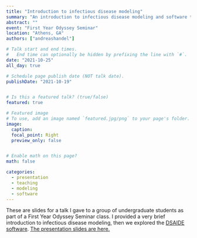 ```yaml
---
title: "Introduction to infectious disease modeling"
summary: "An introduction to infectious disease modeling and software to learn it." 
abstract: ""
event: "First Year Odyssey Seminar"
location: "Athens, GA"
authors: ["andreashandel"]

# Talk start and end times.
#   End time can optionally be hidden by prefixing the line with `#`.
date: "2021-10-25"
all_day: true

# Schedule page publish date (NOT talk date).
publishDate: "2021-10-19"


# Is this a featured talk? (true/false)
featured: true

# Featured image
# To use, add an image named `featured.jpg/png` to your page's folder. 
image:
  caption: 
  focal_point: Right
  preview_only: false


# Enable math on this page?
math: false

categories:
  - presentation
  - teaching
  - modeling
  - software
---
```


These are slides for a talk I gave to a group of undergraduate students as part of a First Year Odyssey Seminar class. I provided a very brief introduction to infectious disease modeling, then we explored the [DSAIDE software](https://ahgroup.github.io/DSAIDE/). <a href="/presentations/2021-10-fyos.html" target="_blank">The presentation slides are here.</a>
